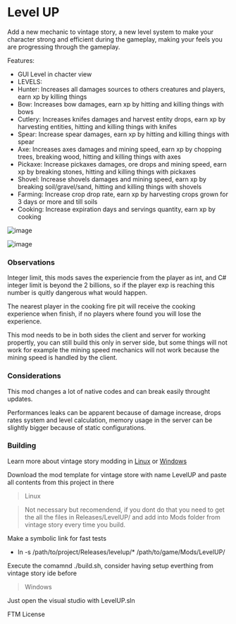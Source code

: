 # Level UP
Add a new mechanic to vintage story, a new level system to make your character strong and efficient during the gameplay, making your feels you are progressing through the gameplay.

Features:
- GUI Level in chacter view
- LEVELS:
- Hunter: Increases all damages sources to others creatures and players, earn xp by killing things
- Bow: Increases bow damages, earn xp by hitting and killing things with bows
- Cutlery: Increases knifes damages and harvest entity drops, earn xp by harvesting entities, hitting and killing things with knifes
- Spear: Increase spear damages, earn xp by hitting and killing things with spear
- Axe: Increases axes damages and mining speed, earn xp by chopping trees, breaking wood, hitting and killing things with axes
- Pickaxe: Increase pickaxes damages, ore drops and mining speed, earn xp by breaking stones, hitting and killing things with pickaxes
- Shovel: Increase shovels damages and mining speed, earn xp by breaking soil/gravel/sand, hitting and killing things with shovels
- Farming: Increase crop drop rate, earn xp by harvesting crops grown for 3 days or more and till soils
- Cooking: Increase expiration days and servings quantity, earn xp by cooking

![image](https://github.com/LeandroTheDev/level_up/assets/106118473/27de8daf-7b07-464d-9d3b-a108c40bac78)

![image](https://github.com/LeandroTheDev/level_up/assets/106118473/395a7d12-62e8-4a88-9faa-797d3a561826)

### Observations
Integer limit, this mods saves the experiencie from the player as int, and C# integer limit is beyond the 2 billions, so if the player exp is reaching this number is quitly dangerous what would happen.

The nearest player in the cooking fire pit will receive the cooking experience when finish, if no players where found you will lose the experience.

This mod needs to be in both sides the client and server for working propertly, you can still build this only in server side, but some things will not work for example the mining speed mechanics will not work because the mining speed is handled by the client.

### Considerations
This mod changes a lot of native codes and can break easily throught updates.

Performances leaks can be apparent because of damage increase, drops rates system and level calculation, 
memory usage in the server can be slightly bigger because of static configurations.

### Building
Learn more about vintage story modding in [Linux](https://github.com/LeandroTheDev/arch_linux/wiki/Games#vintage-story-modding) or [Windows](https://wiki.vintagestory.at/index.php/Modding:Setting_up_your_Development_Environment)

Download the mod template for vintage store with name LevelUP and paste all contents from this project in there

> Linux

> Not necessary but recomendend, if you dont do that you need to get the all the files in Releases/LevelUP/ and add into Mods folder from vintage story every time you build.

Make a symbolic link for fast tests
- ln -s /path/to/project/Releases/levelup/* /path/to/game/Mods/LevelUP/

Execute the comamnd ./build.sh, consider having setup everthing from vintage story ide before

> Windows

Just open the visual studio with LevelUP.sln

FTM License
